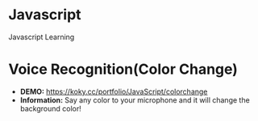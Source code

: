 # Javascript
Javascript Learning

# Voice Recognition(Color Change)
- **DEMO:** https://koky.cc/portfolio/JavaScript/colorchange
- **Information:** Say any color to your microphone and it will change the background color!
